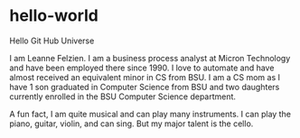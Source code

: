 # hello-world
Hello Git Hub Universe

I am Leanne Felzien. I am a business process analyst at Micron Technology and have been employed there since 1990. I love to automate and have almost received an equivalent minor in CS from BSU. I am a CS mom as I have 1 son graduated in Computer Science from BSU and two daughters currently enrolled in the BSU Computer Science department.

A fun fact, I am quite musical and can play many instruments. I can play the piano, guitar, violin, and can sing. But my major talent is the cello.
